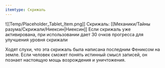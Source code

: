 ```yaml
---
itemtype: Скрижаль
---
```

![[Temp/Placeholder_Tablet_Item.png]]
Скрижаль: [[Механики/Тайны разума/Скрижали/Ниексин|Ниексин]]
Если скрижаль уже активирована, при использовании дает 30 очков прогресса для улучшения уровня скрижали

Ходят слухи, что эта скрижаль была написана последним Фениксом на земле. Если человек сможет понять истинный смысл записей, он познает настоящую мощь возрождения и уничтожения.
